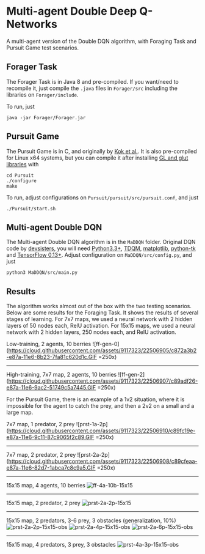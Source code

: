 # Multi-agent Double Deep Q-Networks
A multi-agent version of the Double DQN algorithm, with Foraging Task and Pursuit Game test scenarios.

## Forager Task

The Forager Task is in Java 8 and pre-compiled. If you want/need to recompile it, just compile the `.java` files in `Forager/src` including the libraries on `Forager/include`. 

To run, just

    java -jar Forager/Forager.jar

## Pursuit Game

The Pursuit Game is in C, and originally by [Kok et al.](https://staff.fnwi.uva.nl/a.visser/research/ias/trilearn/publications/b2hd-IAS-UVA-03-03.html). It is also pre-compiled for Linux x64 systems, but you can compile it after installing [GL and glut libraries](http://www.mesa3d.org) with

    cd Pursuit
    ./configure
    make

To run, adjust configurations on `Pursuit/pursuit/src/pursuit.conf`, and just

    ./Pursuit/start.sh

## Multi-agent Double DQN

The Multi-agent Double DQN algorithm is in the `MaDDQN` folder. Original DQN code by [devsisters](https://github.com/devsisters/DQN-tensorflow), you will need [Python3.3+](https://www.python.org/download/releases/3.0/), [TDQM](https://github.com/tqdm/tqdm), [matplotlib](http://matplotlib.org/), [python-tk](https://wiki.python.org/moin/TkInter) and [TensorFlow 0.13+](https://www.tensorflow.org/). Adjust configuration on `MaDDQN/src/config.py`, and just

    python3 MaDDQN/src/main.py
    
## Results
    
The algorithm works almost out of the box with the two testing scenarios. Below are some results for the Foraging Task. It shows the results of several stages of learning. For 7x7 maps, we used a neural network with 2 hidden layers of 50 nodes each, RelU activation. For 15x15 maps, we used a neural network with 2 hidden layers, 250 nodes each, and RelU activation.

Low-training, 2 agents, 10 berries
![ff-gen-0](https://cloud.githubusercontent.com/assets/9117323/22506905/c872a3b2-e87a-11e6-8b23-7fa81c620d1c.GIF =250x)

----

High-training, 7x7 map, 2 agents, 10 berries
![ff-gen-2](https://cloud.githubusercontent.com/assets/9117323/22506907/c89adf26-e87a-11e6-9ac2-51749c5a7445.GIF =250x)

For the Pursuit Game, there is an example of a 1v2 situation, where it is impossible for the agent to catch the prey, and then a 2v2 on a small and a large map.

7x7 map, 1 predator, 2 prey
![prst-1a-2p](https://cloud.githubusercontent.com/assets/9117323/22506910/c89fc19e-e87a-11e6-9c11-87c9065f2c89.GIF =250x)

----

7x7 map, 2 predator, 2 prey
![prst-2a-2p](https://cloud.githubusercontent.com/assets/9117323/22506908/c89cfeaa-e87a-11e6-82d7-1abca7c8c9a5.GIF =250x)

----

15x15 map, 4 agents, 10 berries
![ff-4a-10b-15x15](https://cloud.githubusercontent.com/assets/9117323/25333859/edd922c6-28e3-11e7-8d71-fee13deab4c6.GIF)

----

15x15 map, 2 predator, 2 prey
![prst-2a-2p-15x15](https://cloud.githubusercontent.com/assets/9117323/22506909/c89f27d4-e87a-11e6-8819-4922b1772133.GIF)

----

15x15 map, 2 predators, 3-6 prey, 3 obstacles (generalization, 10%)
![prst-2a-2p-15x15-obs](https://cloud.githubusercontent.com/assets/9117323/24868699/c51d58a6-1e08-11e7-8cc6-8cd328652339.gif)
![prst-2a-4p-15x15-obs](https://cloud.githubusercontent.com/assets/9117323/24874701/815f2c9c-1e1d-11e7-90be-151a46e4f925.gif)
![prst-2a-6p-15x15-obs](https://cloud.githubusercontent.com/assets/9117323/24874896/120f54f6-1e1e-11e7-8912-4190101b556d.gif)

----

15x15 map, 4 predators, 3 prey, 3 obstacles
![prst-4a-3p-15x15-obs](https://cloud.githubusercontent.com/assets/9117323/24865102/296e38ee-1dfe-11e7-8ac6-e16ed704a508.gif)
